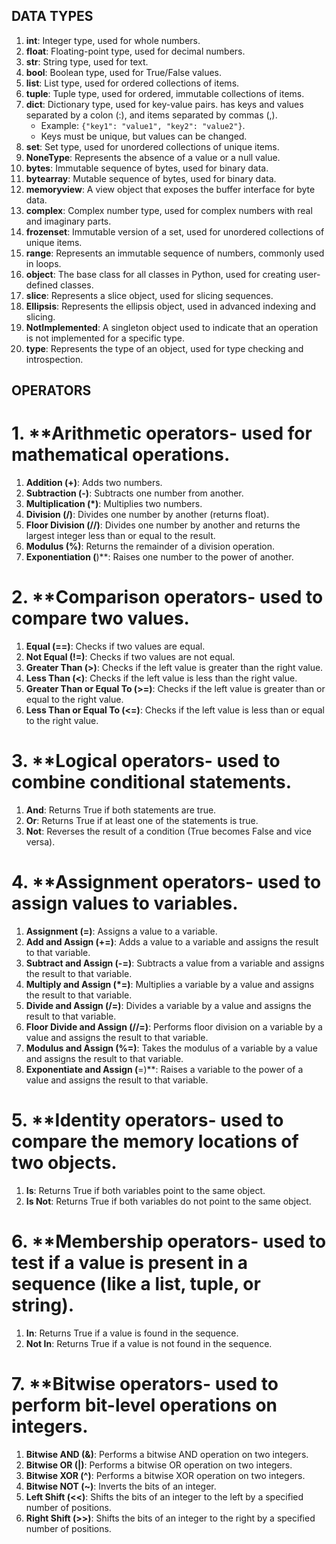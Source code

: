 ## DATA TYPES
 1. **int**: Integer type, used for whole numbers.
2. **float**: Floating-point type, used for decimal numbers.
3. **str**: String type, used for text.
4. **bool**: Boolean type, used for True/False values.
5. **list**: List type, used for ordered collections of items.
6. **tuple**: Tuple type, used for ordered, immutable collections of items.
7. **dict**: Dictionary type, used for key-value pairs. has keys and values separated by a colon (:), and items separated by commas (,).
   - Example: `{"key1": "value1", "key2": "value2"}`.
   - Keys must be unique, but values can be changed.
8. **set**: Set type, used for unordered collections of unique items.
9. **NoneType**: Represents the absence of a value or a null value.
10. **bytes**: Immutable sequence of bytes, used for binary data.
11. **bytearray**: Mutable sequence of bytes, used for binary data.
12. **memoryview**: A view object that exposes the buffer interface for byte data.
13. **complex**: Complex number type, used for complex numbers with real and imaginary parts.
14. **frozenset**: Immutable version of a set, used for unordered collections of unique items.
15. **range**: Represents an immutable sequence of numbers, commonly used in loops.
16. **object**: The base class for all classes in Python, used for creating user-defined classes.
17. **slice**: Represents a slice object, used for slicing sequences.
18. **Ellipsis**: Represents the ellipsis object, used in advanced indexing and slicing.   
19. **NotImplemented**: A singleton object used to indicate that an operation is not implemented for a specific type.
20. **type**: Represents the type of an object, used for type checking and introspection.

## OPERATORS
# 1. **Arithmetic operators- used for mathematical operations.
1. **Addition (+)**: Adds two numbers.
2. **Subtraction (-)**: Subtracts one number from another.
3. **Multiplication (*)**: Multiplies two numbers.
4. **Division (/)**: Divides one number by another (returns float).
5. **Floor Division (//)**: Divides one number by another and returns the largest integer less than or equal to the result.
6. **Modulus (%)**: Returns the remainder of a division operation.
7. **Exponentiation (**)**: Raises one number to the power of another.

# 2. **Comparison operators- used to compare two values.
1. **Equal (==)**: Checks if two values are equal.
2. **Not Equal (!=)**: Checks if two values are not equal.
3. **Greater Than (>)**: Checks if the left value is greater than the right value.
4. **Less Than (<)**: Checks if the left value is less than the right value.
5. **Greater Than or Equal To (>=)**: Checks if the left value is greater than or equal to the right value.
6. **Less Than or Equal To (<=)**: Checks if the left value is less than or equal to the right value. 

# 3. **Logical operators- used to combine conditional statements.
1. **And**: Returns True if both statements are true.
2. **Or**: Returns True if at least one of the statements is true.
3. **Not**: Reverses the result of a condition (True becomes False and vice versa).

# 4. **Assignment operators- used to assign values to variables.
1. **Assignment (=)**: Assigns a value to a variable.
2. **Add and Assign (+=)**: Adds a value to a variable and assigns the result to that variable.
3. **Subtract and Assign (-=)**: Subtracts a value from a variable and assigns the result to that variable.
4. **Multiply and Assign (*=)**: Multiplies a variable by a value and assigns the result to that variable.
5. **Divide and Assign (/=)**: Divides a variable by a value and assigns the result to that variable.
6. **Floor Divide and Assign (//=)**: Performs floor division on a variable by a value and assigns the result to that variable.
7. **Modulus and Assign (%=)**: Takes the modulus of a variable by a value and assigns the result to that variable.
8. **Exponentiate and Assign (**=)**: Raises a variable to the power of a value and assigns the result to that variable.



# 5. **Identity operators- used to compare the memory locations of two objects.
1. **Is**: Returns True if both variables point to the same object.
2. **Is Not**: Returns True if both variables do not point to the same object.

# 6. **Membership operators- used to test if a value is present in a sequence (like a list, tuple, or string).
1. **In**: Returns True if a value is found in the sequence.
2. **Not In**: Returns True if a value is not found in the sequence.

# 7. **Bitwise operators- used to perform bit-level operations on integers.
1. **Bitwise AND (&)**: Performs a bitwise AND operation on two integers.
2. **Bitwise OR (|)**: Performs a bitwise OR operation on two integers.
3. **Bitwise XOR (^)**: Performs a bitwise XOR operation on two integers.
4. **Bitwise NOT (~)**: Inverts the bits of an integer.
5. **Left Shift (<<)**: Shifts the bits of an integer to the left by a specified number of positions.
6. **Right Shift (>>)**: Shifts the bits of an integer to the right by a specified number of positions.
